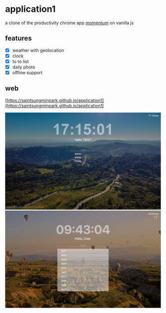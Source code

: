 # application1
a clone of the productivity chrome app [momentum](https://chrome.google.com/webstore/detail/momentum/laookkfknpbbblfpciffpaejjkokdgca) on vanilla js

## features
- [x] weather with geolocation
- [x] clock
- [x] to to list
- [x] daily photo
- [x] offline support

## web
[https://saintsungminpark.github.io/application1](https://saintsungminpark.github.io/application1)

![ex_screenshot](./screenshot3.jpg)
![ex_screenshot](./screenshot2.jpg)
